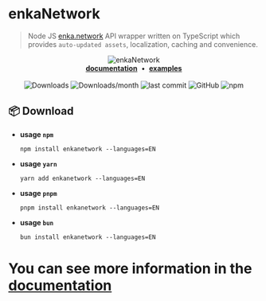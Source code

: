 # enkaNetwork

> Node JS [enka.network](https://enka.network/) API wrapper written on TypeScript which provides `auto-updated assets`, localization, caching and convenience.

<div align="center">
  <img src="https://github.com/kravetsone/enkaNetwork/assets/57632712/60fbc4d8-d2f3-4735-9512-5313262f2f80" alt="enkaNetwork" /> 
</div>

<div align="center">
  <a href="https://kravets.gitbook.io/enkanetwork"><b>documentation</b></a>
  <span>&nbsp;•&nbsp;</span>
  <a href="https://kravets.gitbook.io/enkanetwork/examples"><b>examples</b></a>
  
  
</div>
<br>
<div align="center">
  <img src="https://img.shields.io/npm/dt/enkanetwork.svg" alt="Downloads" href="https://npmjs.com/package/enkanetwork" /> 
  <img src="https://img.shields.io/npm/dm/enkanetwork.svg" alt="Downloads/month" href="https://npmjs.com/package/enkanetwork" />
  <img src="https://img.shields.io/github/last-commit/kravetsone/enkaNetwork.svg" alt="last commit" href="https://github.com/kravetsone/enkaNetwork" /> 
  <img src="https://img.shields.io/github/stars/kravetsone/enkaNetwork.svg" alt="GitHub" href="https://github.com/kravetsone/enkaNetwork" /> 
  <img src="https://img.shields.io/npm/v/enkanetwork.svg" alt="npm" href="https://npmjs.com/package/enkanetwork" /> 
</div>

## 📦 Download

-   **usage `npm`**
    ```shell
    npm install enkanetwork --languages=EN
    ```
-   **usage `yarn`**

    ```shell
    yarn add enkanetwork --languages=EN
    ```

-   **usage `pnpm`**

    ```shell
    pnpm install enkanetwork --languages=EN
    ```

-   **usage `bun`**
    ```shell
    bun install enkanetwork --languages=EN
    ```

# You can see more information in the [documentation](https://kravets.gitbook.io/enkanetwork)
